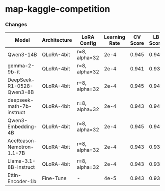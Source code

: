 # map-kaggle-competition

### Changes

| Model | Architecture | LoRA Config | Learning Rate | CV Score | LB Score |
|-------|-------------|-------------|---------------|----------|----------|
| Qwen3-14B | QLoRA-4bit | r=8, alpha=32 | 2e-4 | 0.945 | 0.943 |
| gemma-2-9b-it | QLoRA-4bit | r=8, alpha=32 | 2e-4 | 0.941 | 0.939 |
| DeepSeek-R1-0528-Qwen3-8B | QLoRA-4bit | r=8, alpha=32 | 2e-4 | 0.945 | 0.942 |
| deepseek-math-7b-instruct | QLoRA-4bit | r=8, alpha=32 | 2e-4 | 0.943 | 0.942 |
| Qwen3-Embedding-4B | QLoRA-4bit | r=8, alpha=32 | 2e-4 | 0.945 | 0.942 |
| AceReason-Nemotron-1.1-7B | QLoRA-4bit | r=8, alpha=32 | 2e-4 | 0.943 | 0.938 |
| Llama-3.1-8B-Instruct | QLoRA-4bit | r=8, alpha=32 | 2e-4 | 0.943 | 0.939 |
| Ettin-Encoder-1b | Fine-Tune | - | 4e-5 | 0.943 | 0.938 |
